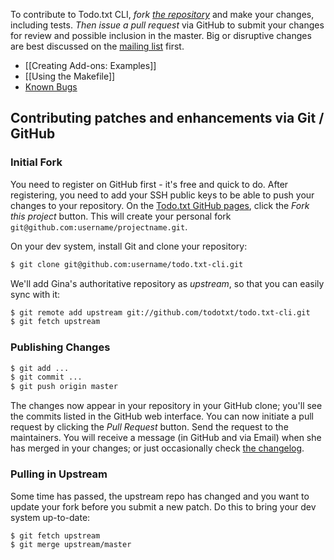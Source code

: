 To contribute to Todo.txt CLI, *fork [the repository](http://github.com/todotxt/todo.txt-cli)* and make your changes, including tests. *Then issue a pull request* via GitHub to submit your changes for review and possible inclusion in the master. Big or disruptive changes are best discussed on the [mailing list](http://groups.yahoo.com/group/todotxt/) first. 

* [[Creating Add-ons: Examples]]
* [[Using the Makefile]]
* [Known Bugs](http://github.com/todotxt/todo.txt-cli/issues)

## Contributing patches and enhancements via Git / GitHub

### Initial Fork

You need to register on GitHub first - it's free and quick to do. After registering, you need to add your SSH public keys to be able to push your changes to your repository. On the [Todo.txt GitHub pages](http://github.com/todotxt/todo.txt-cli/), click the _Fork this project_ button. This will create your personal fork `git@github.com:username/projectname.git`. 

On your dev system, install Git and clone your repository: 

```bash
$ git clone git@github.com:username/todo.txt-cli.git
```

We'll add Gina's authoritative repository as _upstream_, so that you can easily sync with it: 

```bash
$ git remote add upstream git://github.com/todotxt/todo.txt-cli.git
$ git fetch upstream
```

### Publishing Changes

```bash
$ git add ...
$ git commit ...
$ git push origin master
```

The changes now appear in your repository in your GitHub clone; you'll see the commits listed in the GitHub web interface. You can now initiate a pull request by clicking the _Pull Request_ button. Send the request to the maintainers. You will receive a message (in GitHub and via Email) when she has merged in your changes; or just occasionally check [the changelog](http://github.com/todotxt/todo.txt-cli/). 

### Pulling in Upstream

Some time has passed, the upstream repo has changed and you want to update your fork before you submit a new patch. Do this to bring your dev system up-to-date: 

```bash
$ git fetch upstream
$ git merge upstream/master
```
